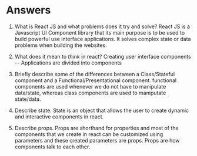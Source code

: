 # Answers

1.  What is React JS and what problems does it try and solve?
    React JS is a Javascript UI Component library that its main purpose is to be used to build powerful use interface applications. It solves complex state or data problems when building the websites.

1.  What does it mean to _think_ in react?
   Creating user interface components -- Applications are divided into components

1.  Briefly describe some of the differences between a Class/Stateful component and a Functional/Presentational component.
 functional components are used whenever we do not have to manipulate data/state, whereas class components are used to maniputate state/data.

1.  Describe state.
 State is an object that allows the user to create dynamic and interactive components in react.
1.  Describe props.
Props are shorthand for properties and most of the components that we create in react can be customized using parameters and these created parameters are props. Props are how components talk to each other.

